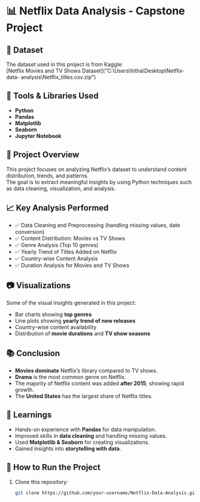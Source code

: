 # 📊 Netflix Data Analysis - Capstone Project

## 📁 Dataset
The dataset used in this project is from Kaggle:  
[Netflix Movies and TV Shows Dataset]("C:\Users\hitha\Desktop\Netflix- data- analysis\Netflix_titles.csv.zip")



## 🧰 Tools & Libraries Used
- **Python**
- **Pandas**
- **Matplotlib**
- **Seaborn**
- **Jupyter Notebook**



## 📌 Project Overview
This project focuses on analyzing Netflix’s dataset to understand content distribution, trends, and patterns.  
The goal is to extract meaningful insights by using Python techniques such as data cleaning, visualization, and analysis.



## 📈 Key Analysis Performed
- ✅ Data Cleaning and Preprocessing (handling missing values, date conversion)  
- ✅ Content Distribution: Movies vs TV Shows  
- ✅ Genre Analysis (Top 10 genres)  
- ✅ Yearly Trend of Titles Added on Netflix  
- ✅ Country-wise Content Analysis  
- ✅ Duration Analysis for Movies and TV Shows  



## 📷 Visualizations
Some of the visual insights generated in this project:
- Bar charts showing **top genres**  
- Line plots showing **yearly trend of new releases**  
- Country-wise content availability  
- Distribution of **movie durations** and **TV show seasons**  



## 📚 Conclusion
- **Movies dominate** Netflix’s library compared to TV shows.  
- **Drama** is the most common genre on Netflix.  
- The majority of Netflix content was added **after 2015**, showing rapid growth.  
- The **United States** has the largest share of Netflix titles.  



## 🧠 Learnings
- Hands-on experience with **Pandas** for data manipulation.  
- Improved skills in **data cleaning** and handling missing values.  
- Used **Matplotlib & Seaborn** for creating visualizations.  
- Gained insights into **storytelling with data**.  



## 🔧 How to Run the Project
1. Clone this repository:
   ```bash
   git clone https://github.com/your-username/Netflix-Data-Analysis.git



